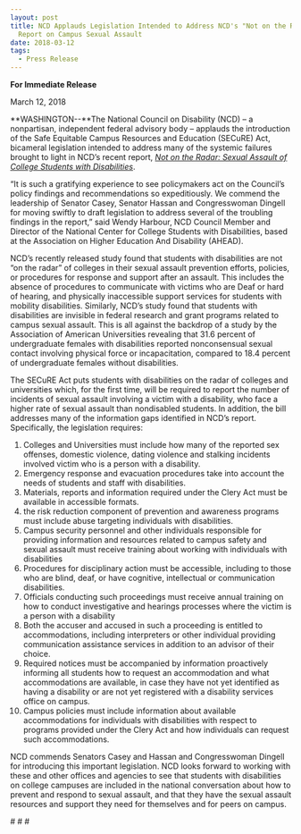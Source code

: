 ```yaml
---
layout: post
title: NCD Applauds Legislation Intended to Address NCD's "Not on the Radar"
  Report on Campus Sexual Assault
date: 2018-03-12
tags:
  - Press Release
---
```


**For Immediate Release**

March 12, 2018

**WASHINGTON--**The National Council on Disability (NCD) – a nonpartisan, independent federal advisory body – applauds the introduction of the Safe Equitable Campus Resources and Education (SECuRE) Act, bicameral legislation intended to address many of the systemic failures brought to light in NCD’s recent report, *[Not on the Radar: Sexual Assault of College Students with Disabilities](https://ncd.gov/publications/2018/sexual-assault-college-students-disabilities)*.

“It is such a gratifying experience to see policymakers act on the Council’s policy findings and recommendations so expeditiously. We commend the leadership of Senator Casey, Senator Hassan and Congresswoman Dingell for moving swiftly to draft legislation to address several of the troubling findings in the report,” said Wendy Harbour, NCD Council Member and Director of the National Center for College Students with Disabilities, based at the Association on Higher Education And Disability (AHEAD).

NCD’s recently released study found that students with disabilities are not “on the radar” of colleges in their sexual assault prevention efforts, policies, or procedures for response and support after an assault. This includes the absence of procedures to communicate with victims who are Deaf or hard of hearing, and physically inaccessible support services for students with mobility disabilities. Similarly, NCD’s study found that students with disabilities are invisible in federal research and grant programs related to campus sexual assault. This is all against the backdrop of a study by the Association of American Universities revealing that 31.6 percent of undergraduate females with disabilities reported nonconsensual sexual contact involving physical force or incapacitation, compared to 18.4 percent of undergraduate females without disabilities.

The SECuRE Act puts students with disabilities on the radar of colleges and universities which, for the first time, will be required to report the number of incidents of sexual assault involving a victim with a disability, who face a higher rate of sexual assault than nondisabled students. In addition, the bill addresses many of the information gaps identified in NCD’s report. Specifically, the legislation requires:

1. Colleges and Universities must include how many of the reported sex offenses, domestic violence, dating violence and stalking incidents involved victim who is a person with a disability.
2. Emergency response and evacuation procedures take into account the needs of students and staff with disabilities.
3. Materials, reports and information required under the Clery Act must be available in accessible formats.
4. the risk reduction component of prevention and awareness programs must include abuse targeting individuals with disabilities.
5. Campus security personnel and other individuals responsible for providing information and resources related to campus safety and sexual assault must receive training about working with individuals with disabilities
6. Procedures for disciplinary action must be accessible, including to those who are blind, deaf, or have cognitive, intellectual or communication disabilities.
7. Officials conducting such proceedings must receive annual training on how to conduct investigative and hearings processes where the victim is a person with a disability
8. Both the accuser and accused in such a proceeding is entitled to accommodations, including interpreters or other individual providing communication assistance services in addition to an advisor of their choice.
9. Required notices must be accompanied by information proactively informing all students how to request an accommodation and what accommodations are available, in case they have not yet identified as having a disability or are not yet registered with a disability services office on campus.
10. Campus policies must include information about available accommodations for individuals with disabilities with respect to programs provided under the Clery Act and how individuals can request such accommodations.

NCD commends Senators Casey and Hassan and Congresswoman Dingell for introducing this important legislation. NCD looks forward to working with these and other offices and agencies to see that students with disabilities on college campuses are included in the national conversation about how to prevent and respond to sexual assault, and that they have the sexual assault resources and support they need for themselves and for peers on campus.

\# # #
